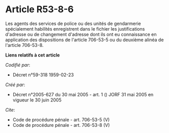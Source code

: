 # Article R53-8-6

Les agents des services de police ou des unités de gendarmerie spécialement habilités enregistrent dans le fichier les
justifications d'adresse ou de changement d'adresse dont ils ont eu connaissance en application des dispositions de l'article
706-53-5 ou du deuxième alinéa de l'article 706-53-8.

**Liens relatifs à cet article**

_Codifié par_:

  - Décret n°59-318 1959-02-23

_Créé par_:

  - Décret n°2005-627 du 30 mai 2005 - art. 1 () JORF 31 mai 2005 en vigueur le  30 juin 2005

_Cite_:

  - Code de procédure pénale - art. 706-53-5 (V)
  - Code de procédure pénale - art. 706-53-8 (V)
